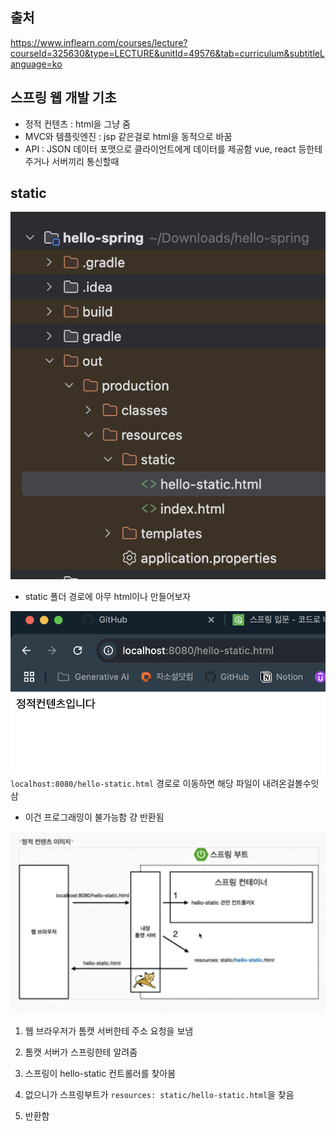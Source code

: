 ## 출처 

https://www.inflearn.com/courses/lecture?courseId=325630&type=LECTURE&unitId=49576&tab=curriculum&subtitleLanguage=ko

## 스프링 웹 개발 기초

- 정적 컨텐츠 : html을 그냥 줌
- MVC와 템플릿엔진 : jsp 같은걸로 html을 동적으로 바꿈
- API : JSON 데이터 포맷으로 클라이언트에게 데이터를 제공함 vue, react 등한테 주거나 서버끼리 통신할때

## static

![alt text](https://github.com/dldydtn0805/TILS/blob/master/YONGSOO/PROGRAMMING/SPRING/image-26.png)
- static 폴더 경로에 아무 html이나 만들어보자

![alt text](https://github.com/dldydtn0805/TILS/blob/master/YONGSOO/PROGRAMMING/SPRING/image-27.png)
`localhost:8080/hello-static.html` 경로로 이동하면 해당 파일이 내려온걸볼수잇삼

- 이건 프로그래밍이 불가능함 걍 반환됨

![alt text](https://github.com/dldydtn0805/TILS/blob/master/YONGSOO/PROGRAMMING/SPRING/image-28.png)
1. 웹 브라우저가 톰캣 서버한테 주소 요청을 보냄

2. 톰캣 서버가 스프링한테 알려줌

3. 스프링이 hello-static 컨트롤러를 찾아봄

4. 없으니가 스프링부트가 `resources: static/hello-static.html`을 찾음

5. 반환함